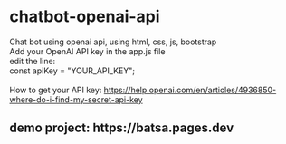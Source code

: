 # chatbot-openai-api
Chat bot using openai api, using html, css, js, bootstrap <br/>
Add your OpenAI API key in the app.js file  <br/> edit the line: <br/>
const apiKey = "YOUR_API_KEY";  <br/>
<br/>How to get your API key: https://help.openai.com/en/articles/4936850-where-do-i-find-my-secret-api-key
<br/>
<h2>demo project: https://batsa.pages.dev <h2>
